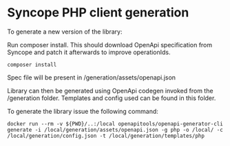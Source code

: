 # Syncope PHP client generation

To generate a new version of the library:
 
Run composer install. This should download OpenApi specification from Syncope and patch it afterwards to improve operationIds.
````
composer install
````

Spec file will be present in /generation/assets/openapi.json

Library can then be generated using OpenApi codegen invoked from the /generation folder. Templates and config used can be found in this folder.

To generate the library issue the following command:
````
docker run --rm -v ${PWD}/..:/local openapitools/openapi-generator-cli generate -i /local/generation/assets/openapi.json -g php -o /local/ -c /local/generation/config.json -t /local/generation/templates/php
````

